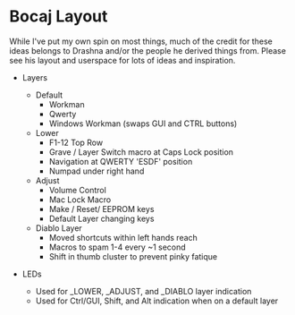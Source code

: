 # Bocaj Layout

While I've put my own spin on most things, much of the credit for these ideas belongs to Drashna and/or the people he derived things from. Please see his layout and userspace for lots of ideas and inspiration. 

* Layers
    * Default
        * Workman
        * Qwerty 
        * Windows Workman (swaps GUI and CTRL buttons)
    * Lower
        * F1-12 Top Row
        * Grave / Layer Switch macro at Caps Lock position
        * Navigation at QWERTY 'ESDF' position
        * Numpad under right hand
    * Adjust
        * Volume Control
        * Mac Lock Macro
        * Make / Reset/ EEPROM keys
        * Default Layer changing keys
    * Diablo Layer
        * Moved shortcuts within left hands reach
        * Macros to spam 1-4 every ~1 second
        * Shift in thumb cluster to prevent pinky fatique

* LEDs
    * Used for _LOWER, _ADJUST, and _DIABLO layer indication
    * Used for Ctrl/GUI, Shift, and Alt indication when on a default layer

